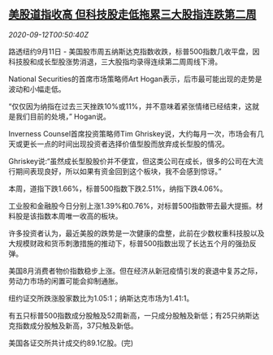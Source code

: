 <!--1599872117000-->
[美股道指收高 但科技股走低拖累三大股指连跌第二周](https://cn.reuters.com/article/usa-stocks-0911-fri-idCNKBS26301T)
------

<div><i>2020-09-12T00:50:40Z</i></div><p>路透纽约9月11日 - 美国股市周五纳斯达克指数收跌，标普500指数几收平盘，因科技股和成长型股涨势消退，三大股指均录得连续第二周周线下滑。</p><p>National Securities的首席市场策略师Art Hogan表示，后市最可能出现的走势是波动和小幅走低。</p><p>“仅仅因为纳指在过去三天挫跌10%或11%，并不意味着紧张情绪已经结束，这就是我们目前的处境，” Hogan说。</p><p>Inverness Counsel首席投资策略师Tim Ghriskey说，大约每月一次，市场会有几天或更长一点的时间出现投资者选择价值型股而放弃成长型股的情况。</p><p>Ghriskey说:“虽然成长型股股价并不便宜，但这类公司在成长，很多的公司在大流行期间表现良好，所以如果有资金回到这个板块，我不会感到惊讶。”</p><p>本周，道指下跌1.66%，标普500指数下跌2.51%，纳指下跌4.06%。</p><p>工业股和金融股今日分别上涨1.39%和0.76%，对标普500指数带去最大提振。材料股是该指数本周唯一收高的板块。</p><p>许多投资者认为，最近美股的跌势是一次健康的盘整，此前在少数权重科技股以及大规模财政和货币刺激措施的推动下，标普500指数出现了长达五个月的强劲反弹。</p><p>美国8月消费者物价指数稳步上涨。但在经济从新冠疫情引发的衰退中复苏之际，劳动力市场的闲置可能会抑制通胀。</p><p>纽约证交所跌涨股家数比为1.05:1；纳斯达克市场为1.41:1。</p><p>有五只标普500指数成分股触及52周新高，一只成分股触及新低；有25只纳斯达克指数成分股触及新高，37只触及新低。</p><p>美国各证交所共计成交约89.1亿股。(完)</p>
